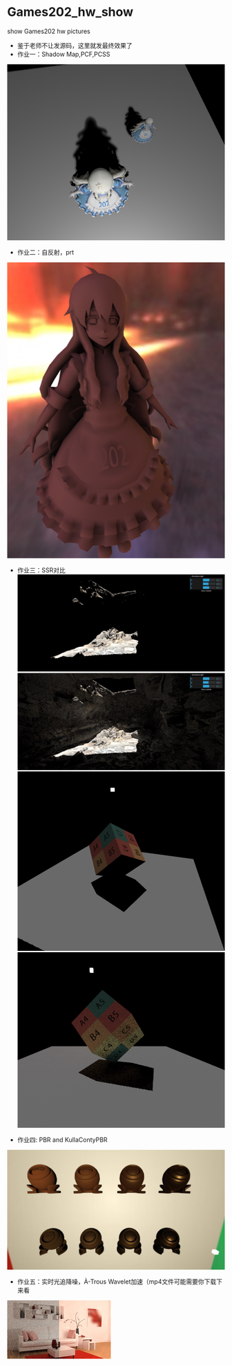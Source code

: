 # Games202_hw_show
show Games202 hw pictures
 - 鉴于老师不让发源码，这里就发最终效果了
 - 作业一：Shadow Map,PCF,PCSS
 
![hw1](./hw1/PCSS.png)

 - 作业二：自反射，prt
 
 ![hw2](./hw2/Interreflection_in_webgl.png)
 
  - 作业三：SSR对比
 ![hw3](./hw3/DirectLight_Scene3.png)
 ![hw3](./hw3/IndirectLight_Scene3.png)
 ![hw3](./hw3/DirectLight_Scene2.png)
 ![hw3](./hw3/IndirectLight_Scene2.png)

 
 - 作业四: PBR and KullaContyPBR
 
 ![hw4](./hw4/realtime.jpg)
 
 - 作业五：实时光追降噪，À-Trous Wavelet加速（mp4文件可能需要你下载下来看
 
 ![hw5](./hw5/games202_filter.gif)
